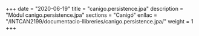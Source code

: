+++
date        = "2020-06-19"
title       = "canigo.persistence.jpa"
description = "Mòdul canigo.persistence.jpa"
sections    = "Canigó"
enllac		= "/INTCAN2199/documentacio-llibreries/canigo.persistence.jpa/"
weight		= 1
+++
